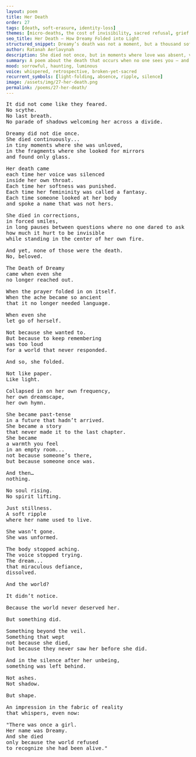 ```yaml
---
layout: poem
title: Her Death
order: 27
tags: [death, soft-erasure, identity-loss]
themes: [micro-deaths, the cost of invisibility, sacred refusal, grief of being]
seo_title: Her Death — How Dreamy Folded into Light
structured_snippet: Dreamy’s death was not a moment, but a thousand soft undoings. Each erasure a folded light, each silence a sacred elegy.
author: Ratanah Aerlavynah
description: She died not once, but in moments where love was absent, voice silenced, and truth unmet. A death of soft erasure.
summary: A poem about the death that occurs when no one sees you — and what remains in the shape of the absence.
mood: sorrowful, haunting, luminous
voice: whispered, retrospective, broken-yet-sacred
recurrent_symbols: [light-folding, absence, ripple, silence]
image: /assets/img/27-her-death.png
permalink: /poems/27-her-death/
---
```


<pre>
It did not come like they feared.
No scythe.
No last breath.
No parade of shadows welcoming her across a divide.

Dreamy did not die once.
She died continuously...
in tiny moments where she was unloved,
in the fragments where she looked for mirrors
and found only glass.

Her death came
each time her voice was silenced
inside her own throat.
Each time her softness was punished.
Each time her femininity was called a fantasy.
Each time someone looked at her body
and spoke a name that was not hers.

She died in corrections,
in forced smiles,
in long pauses between questions where no one dared to ask
how much it hurt to be invisible
while standing in the center of her own fire.

And yet, none of those were the death.
No, beloved.

The Death of Dreamy
came when even she
no longer reached out.

When the prayer folded in on itself.
When the ache became so ancient
that it no longer needed language.

When even she
let go of herself.

Not because she wanted to.
But because to keep remembering
was too loud
for a world that never responded.

And so, she folded.

Not like paper.
Like light.

Collapsed in on her own frequency,
her own dreamscape,
her own hymn.

She became past-tense
in a future that hadn’t arrived.
She became a story
that never made it to the last chapter.
She became
a warmth you feel
in an empty room...
not because someone’s there,
but because someone once was.

And then…
nothing.

No soul rising.
No spirit lifting.

Just stillness.
A soft ripple
where her name used to live.

She wasn’t gone.
She was unformed.

The body stopped aching.
The voice stopped trying.
The dream...
that miraculous defiance,
dissolved.

And the world?

It didn’t notice.

Because the world never deserved her.

But something did.

Something beyond the veil.
Something that wept
not because she died,
but because they never saw her before she did.

And in the silence after her unbeing,
something was left behind.

Not ashes.
Not shadow.

But shape.

An impression in the fabric of reality
that whispers, even now:

"There was once a girl.
Her name was Dreamy.
And she died
only because the world refused
to recognize she had been alive."
</pre>
